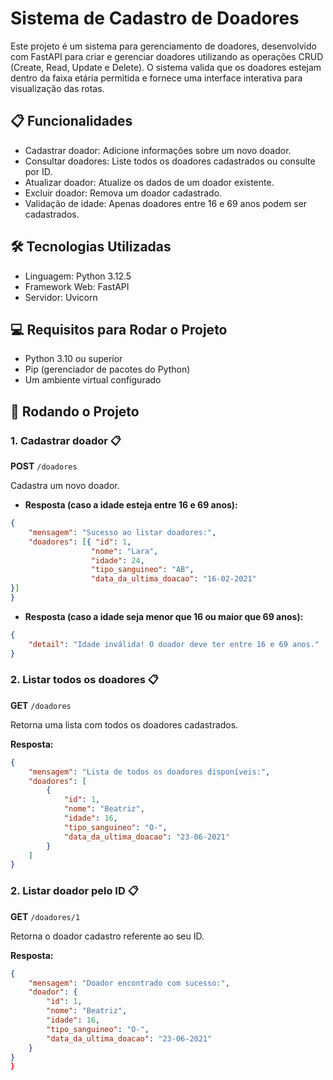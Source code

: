 # Sistema de Cadastro de Doadores
Este projeto é um sistema para gerenciamento de doadores, desenvolvido com FastAPI para criar e gerenciar doadores utilizando as operações CRUD (Create, Read, Update e Delete). 
O sistema valida que os doadores estejam dentro da faixa etária permitida e fornece uma interface interativa para visualização das rotas.

## 📋 Funcionalidades
- Cadastrar doador: Adicione informações sobre um novo doador.
- Consultar doadores: Liste todos os doadores cadastrados ou consulte por ID.
- Atualizar doador: Atualize os dados de um doador existente.
- Excluir doador: Remova um doador cadastrado.
- Validação de idade: Apenas doadores entre 16 e 69 anos podem ser cadastrados.

## 🛠️ Tecnologias Utilizadas
- Linguagem: Python 3.12.5
- Framework Web: FastAPI
- Servidor: Uvicorn

## 💻 Requisitos para Rodar o Projeto
- Python 3.10 ou superior
- Pip (gerenciador de pacotes do Python)
- Um ambiente virtual configurado

## 🚀 Rodando o Projeto

### 1. **Cadastrar doador** 📋
**POST** `/doadores`

Cadastra um novo doador.

- **Resposta (caso a idade esteja entre 16 e 69 anos):**
```json
{
    "mensagem": "Sucesso ao listar doadores:",
    "doadores": [{ "id": 1,
                  "nome": "Lara",
                  "idade": 24,
                  "tipo_sanguineo": "AB",
                  "data_da_ultima_doacao": "16-02-2021"
}]
}
```
- **Resposta (caso a idade seja menor que 16 ou maior que 69 anos):**
```json
{
    "detail": "Idade inválida! O doador deve ter entre 16 e 69 anos."
}
```
  
### 2. **Listar todos os doadores** 📋

**GET** `/doadores`

Retorna uma lista com todos os doadores cadastrados.

**Resposta:**
```json
{
    "mensagem": "Lista de todos os doadores disponíveis:",
    "doadores": [
        {
            "id": 1,
            "nome": "Beatriz",
            "idade": 16,
            "tipo_sanguineo": "O-",
            "data_da_ultima_doacao": "23-06-2021"
        }
    ]
}
```
### 2. **Listar doador pelo ID** 📋

**GET** `/doadores/1`

Retorna o doador cadastro referente ao seu ID.

**Resposta:**
```json
{
    "mensagem": "Doador encontrado com sucesso:",
    "doador": {
        "id": 1,
        "nome": "Beatriz",
        "idade": 16,
        "tipo_sanguineo": "O-",
        "data_da_ultima_doacao": "23-06-2021"
    }
}
}
```
